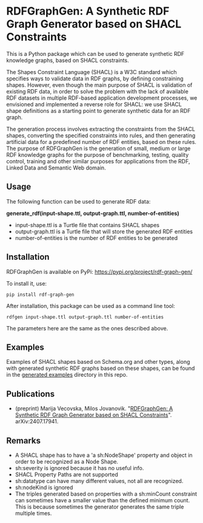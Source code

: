 # RDFGraphGen: A Synthetic RDF Graph Generator based on SHACL Constraints

This is a Python package which can be used to generate synthetic RDF knowledge graphs, based on SHACL constraints. 

The Shapes Constraint Language (SHACL) is a W3C standard which specifies ways to validate data in RDF graphs, by defining constraining shapes. However, even though the main purpose of SHACL is validation of existing RDF data, in order to solve the problem with the lack of available RDF datasets in multiple RDF-based application development processes, we envisioned and implemented a reverse role for SHACL: we use SHACL shape definitions as a starting point to generate synthetic data for an RDF graph. 

The generation process involves extracting the constraints from the SHACL shapes, converting the specified constraints into rules, and then generating artificial data for a predefined number of RDF entities, based on these rules. The purpose of RDFGraphGen is the generation of small, medium or large RDF knowledge graphs for the purpose of benchmarking, testing, quality control, training and other similar purposes for applications from the RDF, Linked Data and Semantic Web domain.

## Usage

The following function can be used to generate RDF data:

__generate_rdf(input-shape.ttl, output-graph.ttl, number-of-entities)__
- input-shape.ttl is a Turtle file that contains SHACL shapes
- output-graph.ttl is a Turtle file that will store the generated RDF entities
- number-of-entities is the number of RDF entities to be generated

## Installation

RDFGraphGen is available on PyPi: https://pypi.org/project/rdf-graph-gen/

To install it, use:

```pip install rdf-graph-gen```

After installation, this package can be used as a command line tool:

```rdfgen input-shape.ttl output-graph.ttl number-of-entities```

The parameters here are the same as the ones described above.

## Examples
Examples of SHACL shapes based on Schema.org and other types, along with generated synthetic RDF graphs based on these shapes, can be found in the [generated examples](generated_examples/) directory in this repo.

## Publications

* (preprint) Marija Vecovska, Milos Jovanovik. "[RDFGraphGen: A Synthetic RDF Graph Generator based on SHACL Constraints](https://arxiv.org/abs/2407.17941)". arXiv:2407.17941.

## Remarks
- A SHACL shape has to have a 'a sh:NodeShape' property and object in order to be recognized as a Node Shape.
- sh:severity is ignored because it has no useful info.
- SHACL Property Paths are not supported
- sh:datatype can have many different values, not all are recognized.
- sh:nodeKind is ignored
- The triples generated based on properties with a sh:minCount constraint can sometimes have a smaller value than the defined minimum count. This is because sometimes the generator generates the same triple multiple times. 
